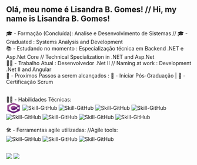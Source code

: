 ## Olá, meu nome é Lisandra B. Gomes! // Hi, my name is Lisandra B. Gomes!

   🎓 - Formação (Concluída): Analise e Desenvolvimento de Sistemas // 🎓 - Graduated : Systems Analysis and Development
   </br>
   📚 - Estudando no momento : Especialização técnica em Backend .NET e Asp.Net Core // Technical Specialization in .NET and Asp.Net
   </br>
   👩‍💻 - Trabalho Atual : Desenvolvedor .Net II // Naming at work : Development .Net II and Angular
   </br>
   🚀 - Proximos Passos a serem alcançados : 🧩 - Iniciar Pós-Graduação | 📜 - Certificação Scrum </br>

<div style="display: inline_block"><br>             
🤹‍♀️ - Habilidades Técnicas: </br>
  <img align="center" alt="Skill-Csharp" height="30" width="40" name="C#"
    src="https://raw.githubusercontent.com/devicons/devicon/master/icons/csharp/csharp-original.svg">
  <img align="center" alt="Skill-GitHub" height="30" width="40" name="Git"
    src="https://cdn.jsdelivr.net/gh/devicons/devicon/icons/git/git-plain-wordmark.svg" />
  <img align="center" alt="Skill-GitHub" height="30" width="40" name="Sql Server"
    src="https://cdn.jsdelivr.net/gh/devicons/devicon/icons/microsoftsqlserver/microsoftsqlserver-plain-wordmark.svg" /> 
  <img align="center" alt="Skill-GitHub" height="30" width="40" name=".Net and Asp.Net"
    src="https://cdn.jsdelivr.net/gh/devicons/devicon/icons/dot-net/dot-net-plain-wordmark.svg" />
  <img  align="center" alt="Skill-GitHub" height="30" width="40" name=".Net Core and Asp.Net Core"
    src="https://cdn.jsdelivr.net/gh/devicons/devicon/icons/dotnetcore/dotnetcore-original.svg" />
  <img align="center" alt="Skill-GitHub" height="30" width="40" name="Azure"
    src="https://cdn.jsdelivr.net/gh/devicons/devicon/icons/azure/azure-original-wordmark.svg" />
  <img align="center" alt="Skill-GitHub" height="30" width="40" name="Oracle PL/Sql"
    src="https://cdn.jsdelivr.net/gh/devicons/devicon/icons/oracle/oracle-original.svg" />
  <img align="center" alt="Skill-GitHub" height="30" width="40" name="Docker"
    src="https://cdn.jsdelivr.net/gh/devicons/devicon/icons/docker/docker-original-wordmark.svg" />
   <img align="center" alt="Skill-GitHub" height="30" width="40" name="Jenkins"
    src="[https://cdn.jsdelivr.net/gh/devicons/devicon/icons/docker/docker-original-wordmark.svg](https://cdn.jsdelivr.net/gh/devicons/devicon@latest/devicon.min.css)" />
</div>

</br>

<div>
🛠 - Ferramentas agile utilizadas: //Agile tools: </br>
  <img align="center" alt="Skill-GitHub" height="30" width="40" name="Jira"
     src="https://cdn.jsdelivr.net/gh/devicons/devicon/icons/jira/jira-original-wordmark.svg" />
  <img align="center" alt="Skill-GitHub" height="30" width="40" name="Trello"
     src="https://cdn.jsdelivr.net/gh/devicons/devicon/icons/trello/trello-plain-wordmark.svg" />    
   <img align="center" alt="Skill-GitHub" height="30" width="40" name="Azure DevOps"
      src="[https://cdn.jsdelivr.net/npm/@azure/core-auth@1.7.2/dist/browser/index.min.js](https://code.benco.io/icon-collection/azure-icons/Azure-DevOps.svg)"/>
</div>

  ##

  <div> 
  <a href = "mailto:lisandragomes53@gmail.com"><img src="https://img.shields.io/badge/-Gmail-%23333?style=for-the-badge&logo=gmail&logoColor=white" target="_blank"></a>
  <a href="https://www.linkedin.com/in/lisandra-gomes-877285111/" target="_blank"><img src="https://img.shields.io/badge/-LinkedIn-%230077B5?style=for-the-badge&logo=linkedin&logoColor=white" target="_blank"></a>   
</div>
